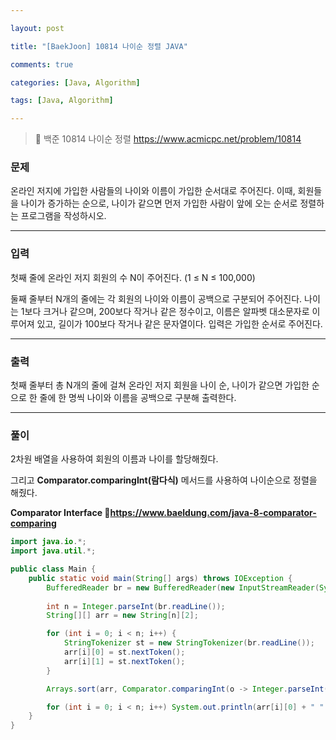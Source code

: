 ```yaml
---

layout: post

title: "[BaekJoon] 10814 나이순 정렬 JAVA"

comments: true

categories: [Java, Algorithm]

tags: [Java, Algorithm]

---
```


> 🔗 백준 10814 나이순 정렬 https://www.acmicpc.net/problem/10814

### **문제**

온라인 저지에 가입한 사람들의 나이와 이름이 가입한 순서대로 주어진다. 이때, 회원들을 나이가 증가하는 순으로, 나이가 같으면 먼저 가입한 사람이 앞에 오는 순서로 정렬하는 프로그램을 작성하시오.

------

### **입력**

첫째 줄에 온라인 저지 회원의 수 N이 주어진다. (1 ≤ N ≤ 100,000)

둘째 줄부터 N개의 줄에는 각 회원의 나이와 이름이 공백으로 구분되어 주어진다. 나이는 1보다 크거나 같으며, 200보다 작거나 같은 정수이고, 이름은 알파벳 대소문자로 이루어져 있고, 길이가 100보다 작거나 같은 문자열이다. 입력은 가입한 순서로 주어진다.

------

### **출력**

첫째 줄부터 총 N개의 줄에 걸쳐 온라인 저지 회원을 나이 순, 나이가 같으면 가입한 순으로 한 줄에 한 명씩 나이와 이름을 공백으로 구분해 출력한다.

------

### **풀이**

2차원 배열을 사용하여 회원의 이름과 나이를 할당해줬다.

그리고 **Comparator.comparingInt(람다식)** 메서드를 사용하여 나이순으로 정렬을 해줬다.



**Comparator Interface 🔗https://www.baeldung.com/java-8-comparator-comparing**



```java
import java.io.*;
import java.util.*;

public class Main {
    public static void main(String[] args) throws IOException {
        BufferedReader br = new BufferedReader(new InputStreamReader(System.in));
        
        int n = Integer.parseInt(br.readLine());
        String[][] arr = new String[n][2];

        for (int i = 0; i < n; i++) {
            StringTokenizer st = new StringTokenizer(br.readLine());
            arr[i][0] = st.nextToken();
            arr[i][1] = st.nextToken();
        }

        Arrays.sort(arr, Comparator.comparingInt(o -> Integer.parseInt(o[0])));

        for (int i = 0; i < n; i++) System.out.println(arr[i][0] + " " + arr[i][1]);
    }
}
```